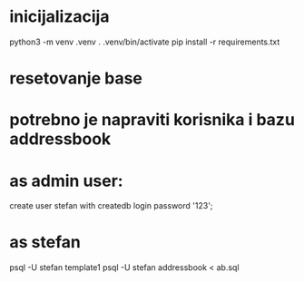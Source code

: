 
# inicijalizacija

python3 -m venv .venv
. .venv/bin/activate
pip install -r requirements.txt



# resetovanje base

# potrebno je napraviti korisnika i bazu addressbook

# as admin user:
create user stefan with createdb login password '123';

# as stefan
psql -U stefan template1
psql -U stefan addressbook < ab.sql 


